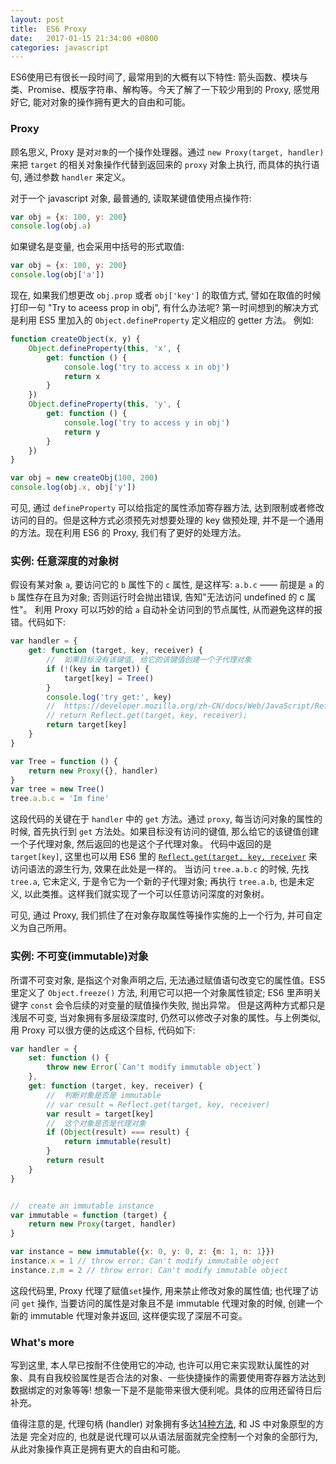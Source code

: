 ```yaml
---
layout: post
title:  ES6 Proxy
date:   2017-01-15 21:34:00 +0800
categories: javascript
---
```


ES6使用已有很长一段时间了, 最常用到的大概有以下特性: 箭头函数、模块与类、Promise、模版字符串、解构等。今天了解了一下较少用到的 Proxy, 感觉用好它, 能对对象的操作拥有更大的自由和可能。

### Proxy

顾名思义, Proxy 是对`对象`的一个操作处理器。通过 `new Proxy(target, handler)` 来把 `target` 的相关对象操作代替到返回来的 `proxy` 对象上执行, 而具体的执行语句, 通过参数 `handler` 来定义。

对于一个 javascript 对象, 最普通的, 读取某键值使用点操作符:

```javascript
var obj = {x: 100, y: 200}
console.log(obj.a)
```

如果键名是变量, 也会采用中括号的形式取值:

```javascript
var obj = {x: 100, y: 200}
console.log(obj['a'])
```

现在, 如果我们想更改 `obj.prop` 或者 `obj['key']` 的取值方式, 譬如在取值的时候打印一句 "Try to aceess prop in obj", 有什么办法呢? 第一时间想到的解决方式是利用 ES5 里加入的 `Object.defineProperty` 定义相应的 getter 方法。 例如:

```javascript
function createObject(x, y) {
    Object.defineProperty(this, 'x', {
        get: function () {
            console.log('try to access x in obj')
            return x
        }
    })
    Object.defineProperty(this, 'y', {
        get: function () {
            console.log('try to access y in obj')
            return y
        }
    })
}

var obj = new createObj(100, 200)
console.log(obj.x, obj['y'])
```

可见, 通过 `defineProperty` 可以给指定的属性添加寄存器方法, 达到限制或者修改访问的目的。但是这种方式必须预先对想要处理的 key 做预处理, 并不是一个通用的方法。现在利用 ES6 的 Proxy, 我们有了更好的处理方法。

### 实例: 任意深度的对象树

假设有某对象 `a`, 要访问它的 `b` 属性下的 `c` 属性, 是这样写: `a.b.c` —— 前提是 `a` 的 `b` 属性存在且为对象; 否则运行时会抛出错误, 告知"无法访问 undefined 的 c 属性"。
利用 Proxy 可以巧妙的给 `a` 自动补全访问到的节点属性, 从而避免这样的报错。代码如下:

```javascript
var handler = {
    get: function (target, key, receiver) {
        //  如果目标没有该键值, 给它的该键值创建一个子代理对象
        if (!(key in target)) {
            target[key] = Tree()
        }
        console.log('try get:', key)
        //  https://developer.mozilla.org/zh-CN/docs/Web/JavaScript/Reference/Global_Objects/Reflect/get
        // return Reflect.get(target, key, receiver);
        return target[key]
    }
}

var Tree = function () {
    return new Proxy({}, handler)
}
var tree = new Tree()
tree.a.b.c = 'Im fine'
```

这段代码的关键在于 `handler` 中的 `get` 方法。通过 `proxy`, 每当访问对象的属性的时候, 首先执行到 `get` 方法处。如果目标没有访问的键值, 那么给它的该键值创建一个子代理对象, 然后返回的也是这个子代理对象。
代码中返回的是 `target[key]`, 这里也可以用 ES6 里的 [`Reflect.get(target, key, receiver`](https://developer.mozilla.org/zh-CN/docs/Web/JavaScript/Reference/Global_Objects/Reflect/get) 来访问语法的源生行为, 效果在此处是一样的。
当访问 `tree.a.b.c` 的时候, 先找 `tree.a`, 它未定义, 于是令它为一个新的子代理对象; 再执行 `tree.a.b`, 也是未定义, 以此类推。这样我们就实现了一个可以任意访问深度的对象树。

可见, 通过 Proxy, 我们抓住了在对象存取属性等操作实施的上一个行为, 并可自定义为自己所用。

### 实例: 不可变(immutable)对象

所谓不可变对象, 是指这个对象声明之后, 无法通过赋值语句改变它的属性值。ES5 里定义了 `Object.freeze()` 方法, 利用它可以把一个对象属性锁定; ES6 里声明关键字 `const` 会令后续的对变量的赋值操作失败, 抛出异常。
但是这两种方式都只是浅层不可变, 当对象拥有多层级深度时, 仍然可以修改子对象的属性。与上例类似, 用 Proxy 可以很方便的达成这个目标, 代码如下:

```javascript
var handler = {
    set: function () {
        throw new Error(`Can't modify immutable object`)
    },
    get: function (target, key, receiver) {
        //  判断对象是否是 immutable
        // var result = Reflect.get(target, key, receiver)
        var result = target[key]
        //  这个对象是否是代理对象
        if (Object(result) === result) {
            return immutable(result)
        }
        return result
    }
}


//  create an immutable instance
var immutable = function (target) {
    return new Proxy(target, handler)
}

var instance = new immutable({x: 0, y: 0, z: {m: 1, n: 1}})
instance.x = 1 // throw error: Can't modify immutable object
instance.z.m = 2 // throw error: Can't modify immutable object
```

这段代码里, Proxy 代理了赋值`set`操作, 用来禁止修改对象的属性值; 也代理了访问 `get` 操作, 当要访问的属性是对象且不是 immutable 代理对象的时候, 创建一个新的 immutable 代理对象并返回, 这样便实现了深层不可变。

### What's more

写到这里, 本人早已按耐不住使用它的冲动, 也许可以用它来实现默认属性的对象、具有自我校验属性是否合法的对象、一些快捷操作的需要使用寄存器方法达到数据绑定的对象等等! 想象一下是不是能带来很大便利呢。具体的应用还留待日后补充。

值得注意的是, 代理句柄 (handler) 对象拥有多达[14种方法](https://developer.mozilla.org/zh-CN/docs/Web/JavaScript/Reference/Global_Objects/Proxy#Methods_of_the_handler_object), 和 JS 中对象原型的方法是
完全对应的, 也就是说代理可以从语法层面就完全控制一个对象的全部行为, 从此对象操作真正是拥有更大的自由和可能。
